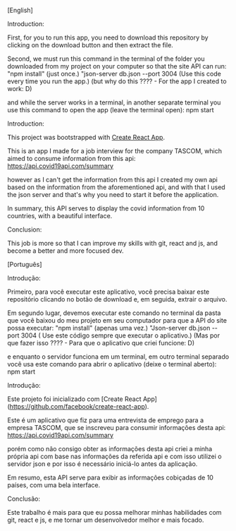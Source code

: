 [English]

Introduction:

First, for you to run this app, you need to download this repository by clicking on the download button and then extract the file.


Second, we must run this command in the terminal of the folder you downloaded from my project on your computer so that the site API can run: "npm install" (just once.) "json-server db.json --port 3004 (Use this code every time you run the app.) (but why do this ???? - For the app I created to work: D)

and while the server works in a terminal, in another separate terminal you use this command to open the app (leave the terminal open): npm start

Introduction:

This project was bootstrapped with [Create React App](https://github.com/facebook/create-react-app).

This is an app I made for a job interview for the company TASCOM, which aimed to consume information from this api: https://api.covid19api.com/summary

however as I can't get the information from this api I created my own api based on the information from the aforementioned api, and with that I used the json server and that's why you need to start it before the application.

In summary, this API serves to display the covid information from 10 countries, with a beautiful interface.

Conclusion:

This job is more so that I can improve my skills with git, react and js, and become a better and more focused dev.

[Português]

Introdução:

Primeiro, para você executar este aplicativo, você precisa baixar este repositório clicando no botão de download e, em seguida, extrair o arquivo.


Em segundo lugar, devemos executar este comando no terminal da pasta que você baixou do meu projeto em seu computador para que a API do site possa executar: "npm install" (apenas uma vez.) "Json-server db.json --port 3004 ( Use este código sempre que executar o aplicativo.) (Mas por que fazer isso ???? - Para que o aplicativo que criei funcione: D)

e enquanto o servidor funciona em um terminal, em outro terminal separado você usa este comando para abrir o aplicativo (deixe o terminal aberto): npm start

Introdução:

Este projeto foi inicializado com [Create React App] (https://github.com/facebook/create-react-app).

Este é um aplicativo que fiz para uma entrevista de emprego para a empresa TASCOM, que se inscreveu para consumir informações desta api: https://api.covid19api.com/summary

porém como não consigo obter as informações desta api criei a minha própria api com base nas informações da referida api e com isso utilizei o servidor json e por isso é necessário iniciá-lo antes da aplicação.

Em resumo, esta API serve para exibir as informações cobiçadas de 10 países, com uma bela interface.

Conclusão:

Este trabalho é mais para que eu possa melhorar minhas habilidades com git, react e js, e me tornar um desenvolvedor melhor e mais focado.